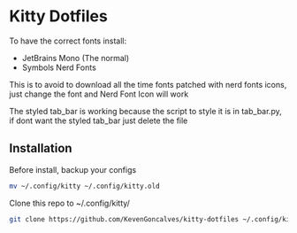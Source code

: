# Kitty Dotfiles

To have the correct fonts install:

- JetBrains Mono (The normal)
- Symbols Nerd Fonts

This is to avoid to download all the time fonts patched with nerd fonts icons,
just change the font and Nerd Font Icon will work

The styled tab_bar is working because the script to style it is in tab_bar.py,
if dont want the styled tab_bar just delete the file

## Installation

Before install, backup your configs

```bash
mv ~/.config/kitty ~/.config/kitty.old
```

Clone this repo to ~/.config/kitty/

```bash
git clone https://github.com/KevenGoncalves/kitty-dotfiles ~/.config/kitty/
```

